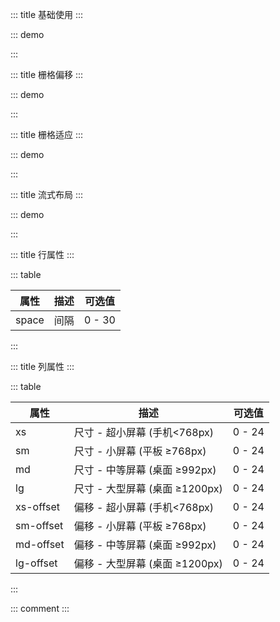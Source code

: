 ::: title 基础使用
:::

::: demo

<template>
  <lay-row space="10">
     <lay-col md="12"><div class="grid-demo">1</div></lay-col>
     <lay-col md="12"><div class="grid-demo grid-demo-bg1">2</div></lay-col>
     <lay-col md="6"><div class="grid-demo">3</div></lay-col>
     <lay-col md="6"><div class="grid-demo grid-demo-bg1">4</div></lay-col>
     <lay-col md="6"><div class="grid-demo">5</div></lay-col>
     <lay-col md="6"><div class="grid-demo grid-demo-bg1">6</div></lay-col>
  </lay-row>
</template>

<script>
import { ref } from 'vue'

export default {
  setup() {
    return {
    }
  }
}
</script>

<style>
.grid-demo-bg1 {
    background-color: #63BA79;
}
.grid-demo {
    padding: 10px;
    line-height: 50px;
    border-radius: 2px;
    text-align: center;
    background-color: #79C48C;
    color: #fff;
}
</style>

:::

::: title 栅格偏移
:::

::: demo

<template>
  <lay-row space="10">
     <lay-col md="12"><div class="grid-demo">1</div></lay-col>
     <lay-col md="6" mdOffset="6"><div class="grid-demo grid-demo-bg1">2</div></lay-col>
  </lay-row>
</template>

<script>
import { ref } from 'vue'

export default {
  setup() {
    return {
    }
  }
}
</script>

<style>
.grid-demo-bg1 {
    background-color: #63BA79;
}
.grid-demo {
    padding: 10px;
    line-height: 50px;
    border-radius: 2px;
    text-align: center;
    background-color: #79C48C;
    color: #fff;
}
</style>

:::

::: title 栅格适应
:::

::: demo

<template>
  <lay-row space="10">
     <lay-col md="12" sm="12" xs="24"><div class="grid-demo">1</div></lay-col>
     <lay-col md="12" sm="12" xs="24"><div class="grid-demo grid-demo-bg1">2</div></lay-col>
  </lay-row>
</template>

<script>
import { ref } from 'vue'

export default {
  setup() {
    return {
    }
  }
}
</script>

:::

::: title 流式布局
:::

::: demo

<template>
  <lay-container fluid>
    <lay-row space="10">
      <lay-col md="4" sm="12" xs="24"><div class="grid-demo">1</div></lay-col>
      <lay-col md="4" sm="12" xs="24"><div class="grid-demo grid-demo-bg1">2</div></lay-col>
      <lay-col md="4" sm="12" xs="24"><div class="grid-demo">3</div></lay-col>
      <lay-col md="4" sm="12" xs="24"><div class="grid-demo grid-demo-bg1">4</div></lay-col>
      <lay-col md="4" sm="12" xs="24"><div class="grid-demo">5</div></lay-col>
      <lay-col md="4" sm="12" xs="24"><div class="grid-demo grid-demo-bg1">6</div></lay-col>
    </lay-row>
  </lay-container>
</template>

<script>
import { ref } from 'vue'

export default {
  setup() {
    return {
    }
  }
}
</script>

:::

::: title 行属性
:::

::: table

| 属性  | 描述 | 可选值 |
| ----- | ---- | ------ |
| space | 间隔 | 0 - 30 |

:::

::: title 列属性
:::

::: table

| 属性      | 描述                           | 可选值 |
| --------- | ------------------------------ | ------ |
| xs        | 尺寸 - 超小屏幕 (手机<768px)   | 0 - 24 |
| sm        | 尺寸 - 小屏幕 (平板 ≥768px)    | 0 - 24 |
| md        | 尺寸 - 中等屏幕 (桌面 ≥992px)  | 0 - 24 |
| lg        | 尺寸 - 大型屏幕 (桌面 ≥1200px) | 0 - 24 |
| xs-offset | 偏移 - 超小屏幕 (手机<768px)   | 0 - 24 |
| sm-offset | 偏移 - 小屏幕 (平板 ≥768px)    | 0 - 24 |
| md-offset | 偏移 - 中等屏幕 (桌面 ≥992px)  | 0 - 24 |
| lg-offset | 偏移 - 大型屏幕 (桌面 ≥1200px) | 0 - 24 |

:::

::: comment
:::